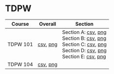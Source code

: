 # TDPW

| Course | Overall | Section |
| ------ | ------- | ------- |
| TDPW 101 | [csv](https://github.com/UCSD-Historical-Enrollment-Data/2025Winter/blob/main/overall/TDPW%20101.csv), [png](https://raw.githubusercontent.com/UCSD-Historical-Enrollment-Data/2025Winter/main/plot_overall/TDPW%20101.png) | Section A: [csv](https://github.com/UCSD-Historical-Enrollment-Data/2025Winter/blob/main/section/TDPW%20101_A.csv), [png](https://raw.githubusercontent.com/UCSD-Historical-Enrollment-Data/2025Winter/main/plot_section/TDPW%20101_A.png)<br>Section B: [csv](https://github.com/UCSD-Historical-Enrollment-Data/2025Winter/blob/main/section/TDPW%20101_B.csv), [png](https://raw.githubusercontent.com/UCSD-Historical-Enrollment-Data/2025Winter/main/plot_section/TDPW%20101_B.png)<br>Section C: [csv](https://github.com/UCSD-Historical-Enrollment-Data/2025Winter/blob/main/section/TDPW%20101_C.csv), [png](https://raw.githubusercontent.com/UCSD-Historical-Enrollment-Data/2025Winter/main/plot_section/TDPW%20101_C.png)<br>Section D: [csv](https://github.com/UCSD-Historical-Enrollment-Data/2025Winter/blob/main/section/TDPW%20101_D.csv), [png](https://raw.githubusercontent.com/UCSD-Historical-Enrollment-Data/2025Winter/main/plot_section/TDPW%20101_D.png)<br>Section E: [csv](https://github.com/UCSD-Historical-Enrollment-Data/2025Winter/blob/main/section/TDPW%20101_E.csv), [png](https://raw.githubusercontent.com/UCSD-Historical-Enrollment-Data/2025Winter/main/plot_section/TDPW%20101_E.png) |
| TDPW 104 | [csv](https://github.com/UCSD-Historical-Enrollment-Data/2025Winter/blob/main/overall/TDPW%20104.csv), [png](https://raw.githubusercontent.com/UCSD-Historical-Enrollment-Data/2025Winter/main/plot_overall/TDPW%20104.png) |  |
